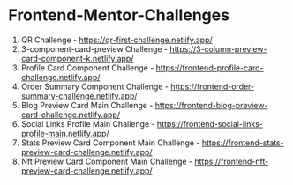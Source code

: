 # Frontend-Mentor-Challenges

1. QR Challenge - https://qr-first-challenge.netlify.app/
2. 3-component-card-preview Challenge - https://3-column-preview-card-component-k.netlify.app/
3. Profile Card Component Challenge - https://frontend-profile-card-challenge.netlify.app/
4. Order Summary Component Challenge - https://frontend-order-summary-challenge.netlify.app/
5. Blog Preview Card Main Challenge - https://frontend-blog-preview-card-challenge.netlify.app/
6. Social Links Profile Main Challenge - https://frontend-social-links-profile-main.netlify.app/
7. Stats Preview Card Component Main Challenge - https://frontend-stats-preview-card-challenge.netlify.app/
8. Nft Preview Card Component Main Challenge - https://frontend-nft-preview-card-challenge.netlify.app/
